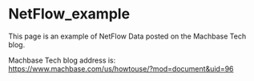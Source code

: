 # NetFlow_example
This page is an example of NetFlow Data posted on the Machbase Tech blog.

Machbase Tech blog address is: https://www.machbase.com/us/howtouse/?mod=document&uid=96
